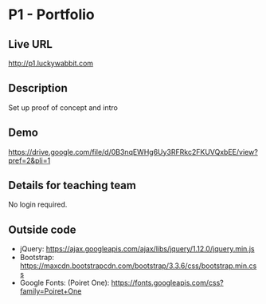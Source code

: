 # P1 - Portfolio

## Live URL
<http://p1.luckywabbit.com>

## Description
Set up proof of concept and intro

## Demo
https://drive.google.com/file/d/0B3nqEWHg6Uy3RFRkc2FKUVQxbEE/view?pref=2&pli=1

## Details for teaching team
No login required.


## Outside code
* jQuery: https://ajax.googleapis.com/ajax/libs/jquery/1.12.0/jquery.min.js 
* Bootstrap: https://maxcdn.bootstrapcdn.com/bootstrap/3.3.6/css/bootstrap.min.css 
* Google Fonts: (Poiret One): https://fonts.googleapis.com/css?family=Poiret+One
 